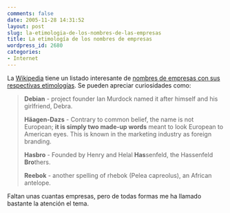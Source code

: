 ```yaml
---
comments: false
date: 2005-11-28 14:31:52
layout: post
slug: la-etimologia-de-los-nombres-de-las-empresas
title: La etimología de los nombres de empresas
wordpress_id: 2680
categories:
- Internet
---
```


La [Wikipedia](http://www.wikipedia.org) tiene un listado interesante de [nombres de empresas con sus respectivas etimologías](http://en.wikipedia.org/wiki/List_of_company_name_etymologies). Se pueden apreciar curiosidades como:





> **Debian** - project founder Ian Murdock named it after himself and his girlfriend, Debra.
> 
> **Häagen-Dazs** - Contrary to common belief, the name is not European; **it is simply two made-up words** meant to look European to American eyes. This is known in the marketing industry as foreign branding.
> 
> **Hasbro** - Founded by Henry and Helal **Has**senfeld, the Hassenfeld **Bro**thers.
> 
> **Reebok** - another spelling of rhebok (Pelea capreolus), an African antelope.





Faltan unas cuantas empresas, pero de todas formas me ha llamado bastante la atención el tema.
